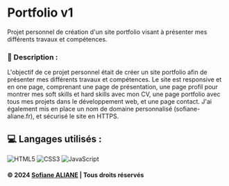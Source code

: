 # Portfolio v1

Projet personnel de création d'un site portfolio visant à présenter mes différents travaux et compétences.

### 📜 Description :

L'objectif de ce projet personnel était de créer un site portfolio afin de présenter mes différents travaux et compétences. Le site est responsive et en one page, comprenant une page de présentation, une page profil pour montrer mes soft skills et hard skills avec mon CV, une page portfolio avec tous mes projets dans le développement web, et une page contact. J'ai également mis en place un nom de domaine personnalisé (sofiane-aliane.fr), et sécurisé le site en HTTPS.


## 💻 Langages utilisés :

  ![HTML5](https://img.shields.io/badge/html5-%23E34F26.svg?style=for-the-badge&logo=html5&logoColor=white)
  ![CSS3](https://img.shields.io/badge/css3-%231572B6.svg?style=for-the-badge&logo=css3&logoColor=white)
  ![JavaScript](https://img.shields.io/badge/JavaScript-F7DF1E?style=for-the-badge&logo=javascript&logoColor=black)

#### © 2024 [Sofiane ALIANE](https://sofiane-aliane.fr) | Tous droits réservés
